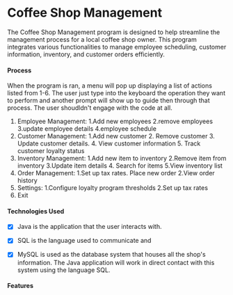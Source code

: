# Coffee Shop Management
The Coffee Shop Management program is designed to help streamline the management process for a local coffee shop owner. This program integrates various functionalities to manage employee scheduling, customer information, inventory, and customer orders efficiently. 

#### Process
When the program is ran, a menu will pop up displaying a list of actions listed from 1-6. The user just type into the keyboard the operation they want to perform and another prompt will show up to guide then through that process. The user shoudldn't engage with the code at all. 

1. Employee Management: 1.Add new employees 2.remove employees 3.update employee details 4.employee schedule 
2. Customer Management: 1.Add new customer 2. Remove customer 3. Update customer details. 4. View customer information 5. Track customer loyalty status
3. Inventory Management: 1.Add new item to inventory 2.Remove item from inventory 3.Update item details 4. Search for items 5.View inventory list
4. Order Management: 1.Set up tax rates. Place new order 2.View order history
5. Settings: 1.Configure loyalty program thresholds 2.Set up tax rates 
6. Exit

#### Technologies Used
- [x] Java is the application that the user interacts with.
- [x] SQL is the language used to communicate and
- [x] MySQL is used as the database system that houses all the shop's information. The Java application will work in direct contact with this system using the language SQL.  


#### Features
